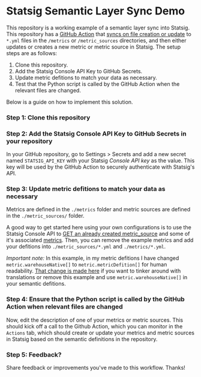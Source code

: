 # Statsig Semantic Layer Sync Demo

This repository is a working example of a semantic layer sync into Statsig. This repository has a [GitHub Action](https://github.com/statsig-io/semantic_layer/blob/main/.github/scripts/statsig_sync.py) that [syncs on file creation or update](https://github.com/statsig-io/semantic_layer/blob/main/.github/workflows/statsig_sync.yml) to `*.yml` files in the `/metrics` or `/metric_sources` directories, and then either updates or creates a new metric or metric source in Statsig. The setup steps are as follows:

1. Clone this repository.
2. Add the Statsig Console API Key to GitHub Secrets.
3. Update metric defitions to match your data as necessary.
4. Test that the Python script is called by the GitHub Action when the relevant files are changed.

Below is a guide on how to implement this solution.

### Step 1: Clone this repository

### Step 2: Add the Statsig Console API Key to GitHub Secrets in your repository

In your GitHub repository, go to Settings > Secrets and add a new secret named `STATSIG_API_KEY` with your Statsig *Console API key* as the value. This key will be used by the GitHub Action to securely authenticate with Statsig's API.

### Step 3: Update metric defitions to match your data as necessary

Metrics are defined in the `./metrics` folder and metric sources are defined in the `./metric_sources/` folder.

A good way to get started here using your own configurations is to use the Statsig Console API to [GET an already created metric_source](https://docs.statsig.com/console-api/metrics#post-/metrics/metric_source/-name-) and some of it's associated [metrics](https://docs.statsig.com/console-api/metrics#get-/metrics/-metric_id-). Then, you can remove the example metrics and add your defitions into `./metric_sources/*.yml` and `./metrics/*.yml`.

*Important note:* In this example, in my metric defitions I have changed `metric.warehouseNative[]` to `metric.metricDefition[]` for human readability. [That change is made here](https://github.com/statsig-io/semantic_layer/blob/1611a68703caf18d7fa32088ff06d568d8b3b03a/.github/scripts/statsig_sync.py#L38) if you want to tinker around with translations or remove this example and use `metric.warehouseNative[]` in your semantic defitions.

### Step 4: Ensure that the Python script is called by the GitHub Action when relevant files are changed

Now, edit the description of one of your metrics or metric sources. This should kick off a call to the Github Action, which you can monitor in the `Actions` tab, which should create or update your metrics and metric sources in Statsig based on the semantic definitions in the repository.

### Step 5: Feedback?

Share feedback or improvements you've made to this workflow. Thanks!

